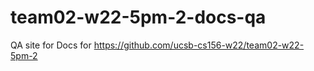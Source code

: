 # team02-w22-5pm-2-docs-qa

QA site for Docs for https://github.com/ucsb-cs156-w22/team02-w22-5pm-2
